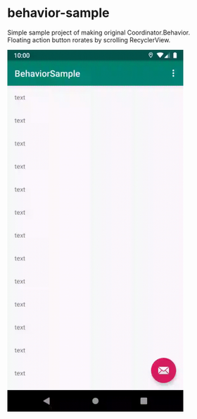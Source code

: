 # behavior-sample

Simple sample project of making original Coordinator.Behavior.  
Floating action button rorates by scrolling RecyclerView.

<img src="/image/sample.gif" width="400px">
